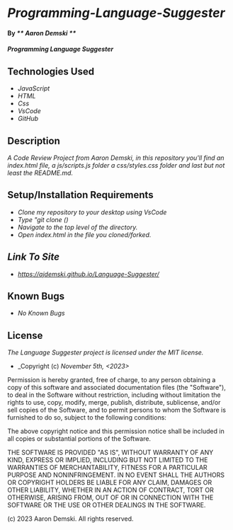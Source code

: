 # _Programming-Language-Suggester_

#### By _** Aaron Demski **_

#### _Programming Language Suggester_

## Technologies Used

* _JavaScript_
* _HTML_
* _Css_
* _VsCode_
* _GitHub_

## Description

_A Code Review Project from Aaron Demski, in this repository you'll find an index.html file, a js/scripts.js folder a css/styles.css folder and last but not least the README.md._

## Setup/Installation Requirements

* _Clone my repository to your desktop using VsCode_
* _Type "git clone ()_
* _Navigate to the top level of the directory._
* _Open index.html in the file you cloned/forked._

## _Link To Site_
* _https://ajdemski.github.io/Language-Suggester/_

## Known Bugs

* _No Known Bugs_

## License

_The Language Suggester project is licensed under the MIT license._

* _Copyright (c) _November 5th, <2023> <Aaron Demski>_

Permission is hereby granted, free of charge, to any person obtaining a copy
of this software and associated documentation files (the "Software"), to deal
in the Software without restriction, including without limitation the rights
to use, copy, modify, merge, publish, distribute, sublicense, and/or sell
copies of the Software, and to permit persons to whom the Software is
furnished to do so, subject to the following conditions:

The above copyright notice and this permission notice shall be included in all
copies or substantial portions of the Software.

THE SOFTWARE IS PROVIDED "AS IS", WITHOUT WARRANTY OF ANY KIND, EXPRESS OR
IMPLIED, INCLUDING BUT NOT LIMITED TO THE WARRANTIES OF MERCHANTABILITY,
FITNESS FOR A PARTICULAR PURPOSE AND NONINFRINGEMENT. IN NO EVENT SHALL THE
AUTHORS OR COPYRIGHT HOLDERS BE LIABLE FOR ANY CLAIM, DAMAGES OR OTHER
LIABILITY, WHETHER IN AN ACTION OF CONTRACT, TORT OR OTHERWISE, ARISING FROM,
OUT OF OR IN CONNECTION WITH THE SOFTWARE OR THE USE OR OTHER DEALINGS IN THE
SOFTWARE.

(c) 2023 Aaron Demski. All rights reserved.